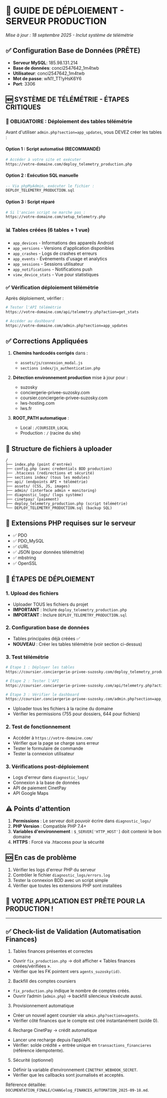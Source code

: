 # 🚀 GUIDE DE DÉPLOIEMENT - SERVEUR PRODUCTION
*Mise à jour : 18 septembre 2025 - Inclut système de télémétrie*

## ✅ Configuration Base de Données (PRÊTE)
- **Serveur MySQL**: 185.98.131.214
- **Base de données**: conci2547642_1m4twb  
- **Utilisateur**: conci2547642_1m4twb
- **Mot de passe**: wN1!_TT!yHsK6Y6
- **Port**: 3306

## 🆕 SYSTÈME DE TÉLÉMÉTRIE - ÉTAPES CRITIQUES

### **🔴 OBLIGATOIRE : Déploiement des tables télémétrie**
Avant d'utiliser `admin.php?section=app_updates`, vous DEVEZ créer les tables :

#### **Option 1 : Script automatisé (RECOMMANDÉ)**
```bash
# Accéder à votre site et exécuter
https://votre-domaine.com/deploy_telemetry_production.php
```

#### **Option 2 : Exécution SQL manuelle**
```sql
-- Via phpMyAdmin, exécuter le fichier :
DEPLOY_TELEMETRY_PRODUCTION.sql
```

#### **Option 3 : Script réparé**
```bash
# Si l'ancien script ne marche pas :
https://votre-domaine.com/setup_telemetry.php
```

### **📊 Tables créées (6 tables + 1 vue)**
- `app_devices` - Informations des appareils Android
- `app_versions` - Versions d'application disponibles  
- `app_crashes` - Logs de crashes et erreurs
- `app_events` - Événements d'usage et analytics
- `app_sessions` - Sessions utilisateur
- `app_notifications` - Notifications push
- `view_device_stats` - Vue pour statistiques

### **✅ Vérification déploiement télémétrie**
Après déploiement, vérifier :
```bash
# Tester l'API télémétrie
https://votre-domaine.com/api/telemetry.php?action=get_stats

# Accéder au dashboard
https://votre-domaine.com/admin.php?section=app_updates
```

## ✅ Corrections Appliquées
1. **Chemins hardcodés corrigés** dans :
   - `assets/js/connexion_modal.js` 
   - `sections index/js_authentication.php`

2. **Détection environnement production** mise à jour pour :
   - suzosky
   - conciergerie-privee-suzosky.com
   - coursier.conciergerie-privee-suzosky.com
   - lws-hosting.com
   - lws.fr

3. **ROOT_PATH automatique** : 
   - Local : `/COURSIER_LOCAL`
   - Production : `/` (racine du site)

## 📁 Structure de fichiers à uploader
```
/
├── index.php (point d'entrée)
├── config.php (avec credentials BDD production)
├── .htaccess (redirections et sécurité)
├── sections index/ (tous les modules)
├── api/ (endpoints API + télémétrie)
├── assets/ (CSS, JS, images)
├── admin/ (interface admin + monitoring)
├── diagnostic_logs/ (logs système)
├── cinetpay/ (paiement)
├── deploy_telemetry_production.php (script télémétrie)
└── DEPLOY_TELEMETRY_PRODUCTION.sql (backup SQL)
```

## 🔧 Extensions PHP requises sur le serveur
- ✅ PDO
- ✅ PDO_MySQL  
- ✅ cURL
- ✅ JSON (pour données télémétrie)
- ✅ mbstring
- ✅ OpenSSL

## 🎯 ÉTAPES DE DÉPLOIEMENT

### 1. Upload des fichiers
- Uploader TOUS les fichiers du projet
- **IMPORTANT** : Inclure `deploy_telemetry_production.php`
- **IMPORTANT** : Inclure `DEPLOY_TELEMETRY_PRODUCTION.sql`

### 2. Configuration base de données
- Tables principales déjà créées ✅
- **NOUVEAU** : Créer les tables télémétrie (voir section ci-dessus)

### 3. Test télémétrie
```bash
# Étape 1 : Déployer les tables
https://coursier.conciergerie-privee-suzosky.com/deploy_telemetry_production.php

# Étape 2 : Tester l'API
https://coursier.conciergerie-privee-suzosky.com/api/telemetry.php?action=get_stats

# Étape 3 : Vérifier le dashboard
https://coursier.conciergerie-privee-suzosky.com/admin.php?section=app_updates
```
- Uploader tous les fichiers à la racine du domaine
- Vérifier les permissions (755 pour dossiers, 644 pour fichiers)

### 2. Test de fonctionnement
- Accéder à `https://votre-domaine.com/`
- Vérifier que la page se charge sans erreur
- Tester le formulaire de commande
- Tester la connexion utilisateur

### 3. Vérifications post-déploiement
- Logs d'erreur dans `diagnostic_logs/`
- Connexion à la base de données
- API de paiement CinetPay
- API Google Maps

## ⚠️ Points d'attention
1. **Permissions** : Le serveur doit pouvoir écrire dans `diagnostic_logs/`
2. **PHP Version** : Compatible PHP 7.4+
3. **Variables d'environnement** : `$_SERVER['HTTP_HOST']` doit contenir le bon domaine
4. **HTTPS** : Forcé via .htaccess pour la sécurité

## 🆘 En cas de problème
1. Vérifier les logs d'erreur PHP du serveur
2. Contrôler le fichier `diagnostic_logs/errors.log`
3. Tester la connexion BDD avec un script simple
4. Vérifier que toutes les extensions PHP sont installées

## 🎉 VOTRE APPLICATION EST PRÊTE POUR LA PRODUCTION !

---

## ✅ Check-list de Validation (Automatisation Finances)

1) Tables finances présentes et correctes
- Ouvrir `fix_production.php` → doit afficher « Tables finances créées/vérifiées ».
- Vérifier que les FK pointent vers `agents_suzosky(id)`.

2) Backfill des comptes coursiers
- `fix_production.php` indique le nombre de comptes créés.
- Ouvrir l’admin (`admin.php`) → backfill silencieux s’exécute aussi.

3) Provisionnement automatique
- Créer un nouvel agent coursier via `admin.php?section=agents`.
- Vérifier côté finances que le compte est créé instantanément (solde 0).

4) Recharge CinetPay → crédit automatique
- Lancer une recharge depuis l’app/API.
- Vérifier: solde crédité + entrée unique en `transactions_financieres` (référence idempotente).

5) Sécurité (optionnel)
- Définir la variable d’environnement `CINETPAY_WEBHOOK_SECRET`.
- Vérifier que les callbacks sont journalisés et acceptés.

Référence détaillée: `DOCUMENTATION_FINALE/CHANGelog_FINANCES_AUTOMATION_2025-09-18.md`.